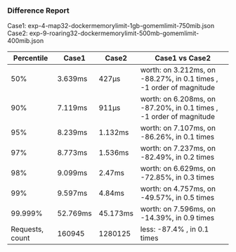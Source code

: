 ### Difference Report
Case1: exp-4-map32-dockermemorylimit-1gb-gomemlimit-750mib.json
Case2: exp-9-roaring32-dockermemorylimit-500mb-gomemlimit-400mib.json

|Percentile|Case1|Case2|Case1 vs Case2|
|---|---|---|---|
|50%|3.639ms|427µs|worth: on 3.212ms, on -88.27%, in 0.1 times , -1 order of magnitude|
|90%|7.119ms|911µs|worth: on 6.208ms, on -87.20%, in 0.1 times , -1 order of magnitude|
|95%|8.239ms|1.132ms|worth: on 7.107ms, on -86.26%, in 0.1 times |
|97%|8.773ms|1.536ms|worth: on 7.237ms, on -82.49%, in 0.2 times |
|98%|9.099ms|2.47ms|worth: on 6.629ms, on -72.85%, in 0.3 times |
|99%|9.597ms|4.84ms|worth: on 4.757ms, on -49.57%, in 0.5 times |
|99.999%|52.769ms|45.173ms|worth: on 7.596ms, on -14.39%, in 0.9 times |
|Requests, count|160945|1280125|less: -87.4% , in 0.1 times |
